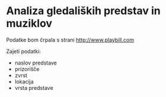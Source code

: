 # Analiza gledaliških predstav in muziklov

 Podatke bom črpala s strani http://www.playbill.com
 
 Zajeti podatki:
 - naslov predstave
 - prizorišče
 - zvrst
 - lokacija
 - vrsta predstave
